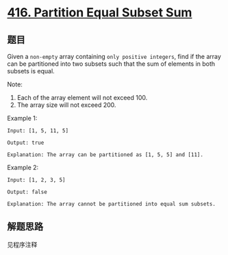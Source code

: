 # [416. Partition Equal Subset Sum](https://leetcode-cn.com/problems/partition-equal-subset-sum/)

## 题目

Given a `non-empty` array containing `only positive integers`, find if the array can be partitioned into two subsets such that the sum of elements in both subsets is equal.

Note:

1. Each of the array element will not exceed 100.
1. The array size will not exceed 200.

Example 1:

```text
Input: [1, 5, 11, 5]

Output: true

Explanation: The array can be partitioned as [1, 5, 5] and [11].
```

Example 2:

```text
Input: [1, 2, 3, 5]

Output: false

Explanation: The array cannot be partitioned into equal sum subsets.
```

## 解题思路

见程序注释
